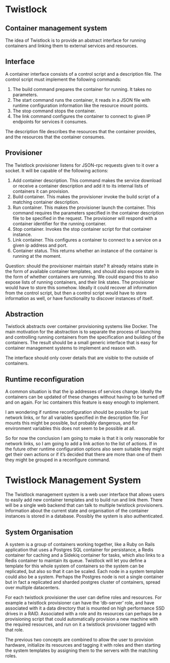 Twistlock
=========
Container management system
---------------------------

The idea of Twistlock is to provide an abstract interface for running
containers and linking them to external services and resources.

Interface
---------
A container interface consists of a control script and a description file.
The control script must implement the following commands:

1. The build command prepares the container for running. It takes no
parameters.
2. The start command runs the container, it reads in a JSON file with
runtime configuration information like the resource mount points.
3. The stop command stops the container.
4. The link command configures the container to connect to given IP endpoints for
services it consumes.

The description file describes the resources that the container provides,
and the resources that the container consumes.

Provisioner
------

The Twistlock provisioner listens for JSON-rpc requests given to it over a socket.
It will be capable of the following actions:

1. Add container description. This command makes the service download or receive
a container description and add it to its internal lists of containers it can provision.
2. Build container. This makes the provisioner invoke the build script of a matching
container description.
3. Run container. This makes the provisioner launch the container. This command requires
the parameters specified in the container description file to be specified in the request.
The provisioner will respond with a container identifier for the running container.
4. Stop container. Invokes the stop container script for that container instance.
5. Link container. This configures a container to connect to a service on a given ip address
and port.
6. Container status. This returns whether an instance of the container is running at the moment.

Question: should the provisioner maintain state? It already retains state in the form of available
container templates, and should also expose state in the form of whether containers are running.
We could expand this to also expose lists of running containers, and their link states. The
provisioner would have to store this somehow. Ideally it could recover all information from the
control script, but then a control script would have to store information as well, or have
functionality to discover instances of itself.

Abstraction
------
Twistlock abstracts over container provisioning systems like Docker. The main motivation
for the abstraction is to separate the process of launching and controlling running containers
from the specification and building of the containers. The result should be a small generic
interface that is easy for container management systems to implement and reason with.

The interface should only cover details that are visible to the outside of containers.

Runtime reconfiguration
------
A common situation is that the ip addresses of services change. Ideally the containers can be
updated of these changes without having to be turned off and on again. For lxc containers this
feature is easy enough to implement. 

I am wondering if runtime reconfiguration should be possible for just network links, or for all
variables specified in the description file. For mounts this might be possible, but probably
dangerous, and for environment variables this does not seem to be possible at all.

So for now the conclusion I am going to make is that it is only reasonable for network links,
so I am going to add a link action to the list of actions. If in the future other runtime
configuration options also seem suitable they might get their own actions or if it’s decided
that there are more than one of them they might be grouped in a reconfigure command.

Twistlock Management System
========================

The Twistlock management system is a web user interface that allows users to easily add new container
templates and to build run and link them. There will be a single web backend that can talk to multiple
twistlock provisioners. Information about the current state and organisation of the container instances
is stored in a database. Possibly the system is also authenticated.

System Organisation
------------------

A system is a group of containers working together, like a Ruby on Rails application that uses a Postgres
SQL container for persistance, a Redis container for caching and a Sidekiq container for tasks, which also
links to a Redis container to maintain its queue. Twistlock will let you define a template for this whole
system of containers so the system can be replicated, but also so that it can be scaled. Each node
in a system template could also be a system. Perhaps the Postgres node is not a single container but in
fact a replicated and sharded postgres cluster of containers, spread over multiple datacenters.

For each twistlock provisioner the user can define roles and resources. For example a twistlock provisioner
can have the ‘db-server’ role, and have associated with it a data directory that is mounted on high performance
SSD drives in a RAID. Associated with a role and its resources can perhaps be a provisioning script that could
automatically provision a new machine with the required resources, and run on it a twistlock provisioner tagged
with that role.

The previous two concepts are combined to allow the user to provision hardware, initialize its resources and tagging
it with roles and then starting the system templates by assigning them to the servers with the matching roles.
